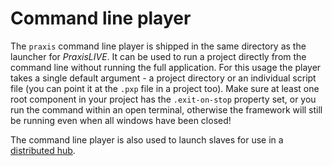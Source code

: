 # Command line player

The `praxis` command line player is shipped in the same directory as the launcher for _PraxisLIVE_. It can be used to run a project directly from the command line without running the full application. For this usage the player takes a single default argument - a project directory or an individual script file (you can point it at the `.pxp` file in a project too). Make sure at least one root component in your project has the `.exit-on-stop` property set, or you run the command within an open terminal, otherwise the framework will still be running even when all windows have been closed!

The command line player is also used to launch slaves for use in a [distributed hub](distributed-hubs.md).
